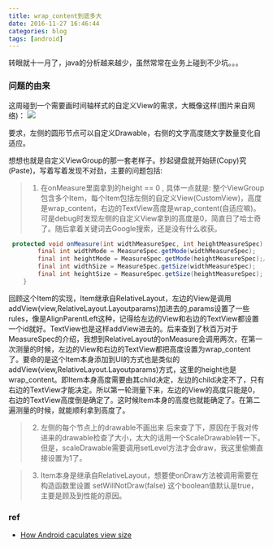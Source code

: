 ```yaml
---
title: wrap_content到底多大
date: 2016-11-27 16:46:44
categories: blog
tags: [android]
---
```


转眼就十一月了，java的分析越来越少，虽然常常在业务上碰到不少坑。。。

### 问题的由来
这周碰到一个需要画时间轴样式的自定义View的需求，大概像这样(图片来自网络)：
![](http://odzl05jxx.bkt.clouddn.com/timelineView.png)

要求，左侧的圆形节点可以自定义Drawable，右侧的文字高度随文字数量变化自适应。

想想也就是自定义ViewGroup的那一套老样子。抄起键盘就开始研(Copy)究(Paste)，写着写着发现不对劲，主要的问题包括:

> 1. 在onMeasure里面拿到的height == 0 , 具体一点就是:
整个ViewGroup包含多个Item，每个Item包括左侧的自定义View(CustomView)，高度是wrap_content，右边的TextView高度是wrap_content(自适应嘛)。可是debug时发现左侧的自定义View拿到的高度是0，简直日了哈士奇了。随后拿着关键词去Google搜索，还是没有什么收获。


```java
 protected void onMeasure(int widthMeasureSpec, int heightMeasureSpec) {
        final int widthMode = MeasureSpec.getMode(widthMeasureSpec);
        final int heightMode = MeasureSpec.getMode(heightMeasureSpec);// 这里是UNSPECIFIED, 常规概念里wrap_content对应的应该是AT_MOST
        final int widthSize = MeasureSpec.getSize(widthMeasureSpec);
        final int heightSize = MeasureSpec.getSize(heightMeasureSpec); // 居然等于0
    }

```
回顾这个Item的实现，Item继承自RelativeLayout，左边的View是调用addView(view,RelativeLayout.Layoutparams)加进去的,params设置了一些rules，像是AlignParentLeft这种，记得给左边的View和右边的TextView都设置一个id就好。TextView也是这样addView进去的。后来查到了秋百万对于MeasureSpec的介绍，我想到RelativeLayout的onMeasure会调用两次，在第一次测量的时候，左边的View和右边的TextView都把高度设置为wrap_content了。要命的是这个Item本身添加到UI的方式也是类似的addView(view,RelativeLayout.Layoutparams)方式，这里的height也是wrap_content。即Item本身高度需要由其child决定，左边的child决定不了，只有右边的TextView才能决定。所以第一轮测量下来，左边的View的高度只能是0，右边的TextView高度倒是确定了。这时候Item本身的高度也就能确定了。在第二遍测量的时候，就能顺利拿到高度了。

> 2. 左侧的每个节点上的drawable不画出来
后来查了下，原因在于我对传进来的drawable检查了大小，太大的话用一个ScaleDrawable转一下。但是，scaleDrawable需要调用setLevel方法才会draw，我这里偷懒直接设置为1了。


> 3. Item本身是继承自RelativeLayout，想要使onDraw方法被调用需要在构造函数里设置
setWillNotDraw(false)
这个boolean值默认是true，主要是顾及到性能的原因。



### ref
- [How Android caculates view size](https://www.liaohuqiu.net/posts/how-does-android-caculate-the-size-of-child-view/)
